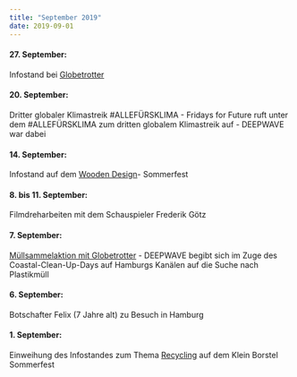 ```yaml
---
title: "September 2019"
date: 2019-09-01
---
```


#### **27\. September:**

Infostand bei [Globetrotter](https://www.deepwave.org/muellsammelaktion-auf-hamburgs-kanaelen/)

#### **20\. September:**

Dritter globaler Klimastreik #ALLEFÜRSKLIMA - Fridays for Future ruft unter dem #ALLEFÜRSKLIMA zum dritten globalem Klimastreik auf - DEEPWAVE war dabei

#### **14\. September:**

Infostand auf dem [Wooden Design](https://www.tischlerei-woodendesign.de/manufaktur/)\- Sommerfest

#### **8\. bis 11. September:**

Filmdreharbeiten mit dem Schauspieler Frederik Götz

#### **7\. September:**

[Müllsammelaktion mit Globetrotter](https://www.deepwave.org/muellsammelaktion-auf-hamburgs-kanaelen/) - DEEPWAVE begibt sich im Zuge des Coastal-Clean-Up-Days auf Hamburgs Kanälen auf die Suche nach Plastikmüll

#### **6\. September:**

Botschafter Felix (7 Jahre alt) zu Besuch in Hamburg

#### **1\. September:**

Einweihung des Infostandes zum Thema [Recycling](https://www.deepwave.org/recycling/) auf dem Klein Borstel Sommerfest
